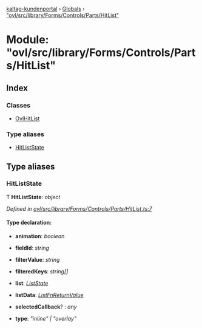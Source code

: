 [kaltag-kundenportal](../README.md) › [Globals](../globals.md) › ["ovl/src/library/Forms/Controls/Parts/HitList"](_ovl_src_library_forms_controls_parts_hitlist_.md)

# Module: "ovl/src/library/Forms/Controls/Parts/HitList"

## Index

### Classes

* [OvlHitList](../classes/_ovl_src_library_forms_controls_parts_hitlist_.ovlhitlist.md)

### Type aliases

* [HitListState](_ovl_src_library_forms_controls_parts_hitlist_.md#hitliststate)

## Type aliases

###  HitListState

Ƭ **HitListState**: *object*

*Defined in [ovl/src/library/Forms/Controls/Parts/HitList.ts:7](https://github.com/fopsdev/ovl/blob/f9b6194/ovl/src/library/Forms/Controls/Parts/HitList.ts#L7)*

#### Type declaration:

* **animation**: *boolean*

* **fieldId**: *string*

* **filterValue**: *string*

* **filteredKeys**: *string[]*

* **list**: *[ListState](_ovl_src_library_forms_controls_listcontrol_.md#liststate)*

* **listData**: *[ListFnReturnValue](_ovl_src_library_table_table_.md#listfnreturnvalue)*

* **selectedCallback**? : *any*

* **type**: *"inline" | "overlay"*
